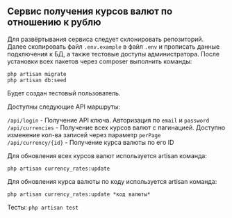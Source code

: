 ## Сервис получения курсов валют по отношению к рублю

Для развёртывания сервиса следует склонировать репозиторий.   
Далее скопировать файл `.env.example` в файл `.env` и прописать данные подключения к БД, а также тестовые доступы администратора.
После установки всех пакетов через composer выполнить команды:

`php artisan migrate`  
`php artisan db:seed`

Будет создан тестовый пользователь.

Доступны следующие API маршруты:

`/api/login` - Получение API ключа. Авторизация по `email` и `password`  
`/api/currencies` - Получение всех курсов валют с пагинацией. Доступно изменение кол-ва записей через параметр `perPage`  
`/api/currency/{id}` - Получение курса валюты по его ID  

Для обновления всех курсов валют используется artisan команда:

`php artisan currency_rates:update`

Для обновления курса валюты по коду используется artisan команда:

`php artisan currency_rates:update *код валюты*`

Тесты:
`php artisan test`
